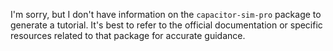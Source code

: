 I'm sorry, but I don't have information on the `capacitor-sim-pro` package to generate a tutorial. It's best to refer to the official documentation or specific resources related to that package for accurate guidance.